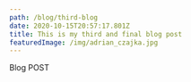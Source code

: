 ```yaml
---
path: /blog/third-blog
date: 2020-10-15T20:57:17.801Z
title: This is my third and final blog post
featuredImage: /img/adrian_czajka.jpg
---
```

Blog POST
